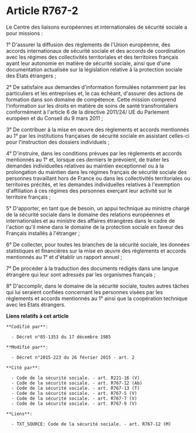 # Article R767-2

Le Centre des liaisons européennes et internationales de sécurité sociale a pour missions : 

1° D'assurer la diffusion des règlements de l'Union européenne, des accords internationaux de sécurité sociale et des accords
de coordination avec les régimes des collectivités territoriales et des territoires français ayant leur autonomie en matière
de sécurité sociale, ainsi que d'une documentation actualisée sur la législation relative à la protection sociale des Etats
étrangers ; 

2° De satisfaire aux demandes d'information formulées notamment par les particuliers et les entreprises et, le cas échéant,
d'assurer des actions de formation dans son domaine de compétence. Cette mission comprend l'information sur les droits en
matière de soins de santé transfrontaliers conformément à l'article 6 de la directive 2011/24/ UE du Parlement européen et du
Conseil du 9 mars 2011 ; 

3° De contribuer à la mise en œuvre des règlements et accords mentionnés au 1° par les institutions françaises de sécurité
sociale en assistant celles-ci pour l'instruction des dossiers individuels ; 

4° D'instruire, dans les conditions prévues par les règlements et accords mentionnés au 1° et, lorsque ces derniers le
prévoient, de traiter les demandes individuelles relatives au maintien exceptionnel ou à la prolongation du maintien dans les
régimes français de sécurité sociale des personnes travaillant hors de France ou dans les collectivités territoriales ou
territoires précités, et les demandes individuelles relatives à l'exemption d'affiliation à ces régimes des personnes
exerçant leur activité sur le territoire français ; 

5° D'apporter, en tant que de besoin, un appui technique au ministre chargé de la sécurité sociale dans le domaine des
relations européennes et internationales et au ministre des affaires étrangères dans le cadre de l'action qu'il mène dans le
domaine de la protection sociale en faveur des Français installés à l'étranger ; 

6° De collecter, pour toutes les branches de la sécurité sociale, les données statistiques et financières sur la mise en
œuvre des règlements et accords mentionnés au 1° et d'établir un rapport annuel ; 

7° De procéder à la traduction des documents rédigés dans une langue étrangère qui leur sont adressés par les organismes
français ; 

8° D'accomplir, dans le domaine de la sécurité sociale, toutes autres tâches qui lui seraient confiées concernant les
personnes visées par les règlements et accords mentionnés au 1° ainsi que la coopération technique avec les Etats étrangers.

**Liens relatifs à cet article**

	**Codifié par**:

	  - Décret n°85-1353 du 17 décembre 1985

	**Modifié par**:

	  - Décret n°2015-223 du 26 février 2015 - art. 2

	**Cité par**:

	  - Code de la sécurité sociale. - art. R221-16 (V)
	  - Code de la sécurité sociale. - art. R767-12 (Ab)
	  - Code de la sécurité sociale. - art. R767-13 (T)
	  - Code de la sécurité sociale. - art. R767-5 (V)
	  - Code de la sécurité sociale. - art. R767-7 (V)
	  - Code de la sécurité sociale. - art. R767-9 (V)

	**Liens**:

	  - TXT_SOURCE: Code de la sécurité sociale. - art. R767-12 (M)
